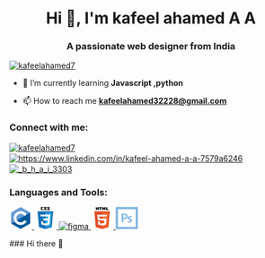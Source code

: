 <h1 align="center">Hi 👋, I'm kafeel ahamed A A</h1>
<h3 align="center">A passionate web designer from India</h3>

<p align="left"> <a href="https://twitter.com/kafeelahamed7" target="blank"><img src="https://img.shields.io/twitter/follow/kafeelahamed7?logo=twitter&style=for-the-badge" alt="kafeelahamed7" /></a> </p>

- 🌱 I’m currently learning **Javascript ,python**

- 📫 How to reach me **kafeelahamed32228@gmail.com**

<h3 align="left">Connect with me:</h3>
<p align="left">
<a href="https://twitter.com/kafeelahamed7" target="blank"><img align="center" src="https://raw.githubusercontent.com/rahuldkjain/github-profile-readme-generator/master/src/images/icons/Social/twitter.svg" alt="kafeelahamed7" height="30" width="40" /></a>
<a href="https://linkedin.com/in/https://www.linkedin.com/in/kafeel-ahamed-a-a-7579a6246" target="blank"><img align="center" src="https://raw.githubusercontent.com/rahuldkjain/github-profile-readme-generator/master/src/images/icons/Social/linked-in-alt.svg" alt="https://www.linkedin.com/in/kafeel-ahamed-a-a-7579a6246" height="30" width="40" /></a>
<a href="https://instagram.com/_b_h_a_i_3303" target="blank"><img align="center" src="https://raw.githubusercontent.com/rahuldkjain/github-profile-readme-generator/master/src/images/icons/Social/instagram.svg" alt="_b_h_a_i_3303" height="30" width="40" /></a>
</p>

<h3 align="left">Languages and Tools:</h3>
<p align="left"> <a href="https://www.cprogramming.com/" target="_blank" rel="noreferrer"> <img src="https://raw.githubusercontent.com/devicons/devicon/master/icons/c/c-original.svg" alt="c" width="40" height="40"/> </a> <a href="https://www.w3schools.com/css/" target="_blank" rel="noreferrer"> <img src="https://raw.githubusercontent.com/devicons/devicon/master/icons/css3/css3-original-wordmark.svg" alt="css3" width="40" height="40"/> </a> <a href="https://www.figma.com/" target="_blank" rel="noreferrer"> <img src="https://www.vectorlogo.zone/logos/figma/figma-icon.svg" alt="figma" width="40" height="40"/> </a> <a href="https://www.w3.org/html/" target="_blank" rel="noreferrer"> <img src="https://raw.githubusercontent.com/devicons/devicon/master/icons/html5/html5-original-wordmark.svg" alt="html5" width="40" height="40"/> </a> <a href="https://www.photoshop.com/en" target="_blank" rel="noreferrer"> <img src="https://raw.githubusercontent.com/devicons/devicon/master/icons/photoshop/photoshop-line.svg" alt="photoshop" width="40" height="40"/> </a> </p>
### Hi there 👋

<!--
**Kafeel-Ahamed/Kafeel-Ahamed** is a ✨ _special_ ✨ repository because its `README.md` (this file) appears on your GitHub profile.

Here are some ideas to get you started:

- 🔭 I’m currently working on ...
- 🌱 I’m currently learning ...
- 👯 I’m looking to collaborate on ...
- 🤔 I’m looking for help with ...
- 💬 Ask me about ...
- 📫 How to reach me: ...
- 😄 Pronouns: ...
- ⚡ Fun fact: ...
-->
